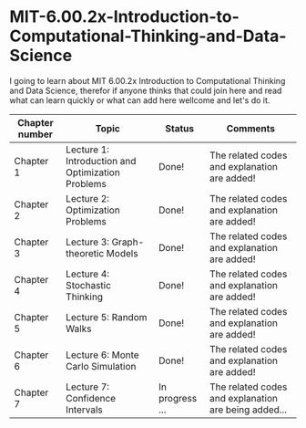 # MIT-6.00.2x-Introduction-to-Computational-Thinking-and-Data-Science
I going to learn about MIT 6.00.2x Introduction to Computational Thinking and Data Science, therefor if anyone thinks that could join here and read what can learn quickly or what can add here wellcome and let's do it.

|Chapter number| Topic | Status |Comments|
|--------------|-------|--------|--------|
|Chapter 1| Lecture 1: Introduction and Optimization Problems|Done! |The related codes and explanation are added!|
|Chapter 2| Lecture 2: Optimization Problems |Done! |The related codes and explanation are added!|
|Chapter 3| Lecture 3: Graph-theoretic Models |Done! |The related codes and explanation are added!|
|Chapter 4| Lecture 4: Stochastic Thinking |Done! |The related codes and explanation are added!|
|Chapter 5| Lecture 5: Random Walks |Done! |The related codes and explanation are added!|
|Chapter 6| Lecture 6: Monte Carlo Simulation |Done! |The related codes and explanation are added!|
|Chapter 7| Lecture 7: Confidence Intervals |In progress ... |The related codes and explanation are being added...|